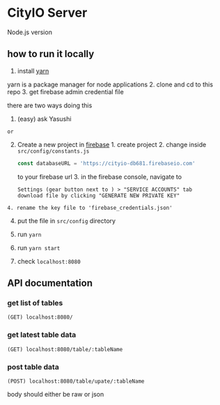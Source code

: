 # CityIO Server
Node.js version
## how to run it locally

1. install [yarn](https://yarnpkg.com/en/docs/install)

  yarn is a package manager for node applications
2. clone and cd to this repo
3. get firebase admin credential file

  there are two ways doing this
  1. (easy) ask Yasushi

    or
  2. Create a new project in [firebase](https://firebase.google.com/)
    1. create project
    2. change inside ```src/config/constants.js```

      ```javascript
      const databaseURL = 'https://cityio-db681.firebaseio.com'
      ```
      to your firebase url
    3. in the firebase console, navigate to 
      
      ```
      Settings (gear button next to ) > "SERVICE ACCOUNTS" tab
      download file by clicking "GENERATE NEW PRIVATE KEY"
      ```
    4. rename the key file to 'firebase_credentials.json'

4. put the file in ```src/config``` directory

4. run ```yarn```

5. run ```yarn start```

6. check ```localhost:8080```

## API documentation

### get list of tables
  ```
  (GET) localhost:8080/
  ```

### get latest table data
  ```
  (GET) localhost:8080/table/:tableName
  ```

### post table data
  ```
  (POST) localhost:8080/table/upate/:tableName
  ```
  body should either be raw or json